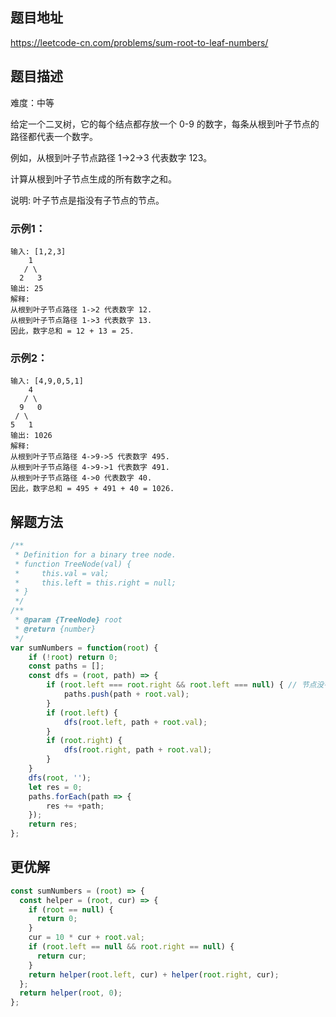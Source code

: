## 题目地址

https://leetcode-cn.com/problems/sum-root-to-leaf-numbers/

## 题目描述

难度：中等

给定一个二叉树，它的每个结点都存放一个 0-9 的数字，每条从根到叶子节点的路径都代表一个数字。

例如，从根到叶子节点路径 1->2->3 代表数字 123。

计算从根到叶子节点生成的所有数字之和。

说明: 叶子节点是指没有子节点的节点。

### 示例1：

```
输入: [1,2,3]
    1
   / \
  2   3
输出: 25
解释:
从根到叶子节点路径 1->2 代表数字 12.
从根到叶子节点路径 1->3 代表数字 13.
因此，数字总和 = 12 + 13 = 25.
```

### 示例2：

```
输入: [4,9,0,5,1]
    4
   / \
  9   0
 / \
5   1
输出: 1026
解释:
从根到叶子节点路径 4->9->5 代表数字 495.
从根到叶子节点路径 4->9->1 代表数字 491.
从根到叶子节点路径 4->0 代表数字 40.
因此，数字总和 = 495 + 491 + 40 = 1026.
```

## 解题方法


```js
/**
 * Definition for a binary tree node.
 * function TreeNode(val) {
 *     this.val = val;
 *     this.left = this.right = null;
 * }
 */
/**
 * @param {TreeNode} root
 * @return {number}
 */
var sumNumbers = function(root) {
    if (!root) return 0;
    const paths = [];
    const dfs = (root, path) => {
        if (root.left === root.right && root.left === null) { // 节点没有子节点了，收集结果
            paths.push(path + root.val);
        }
        if (root.left) {
            dfs(root.left, path + root.val);
        } 
        if (root.right) {
            dfs(root.right, path + root.val);
        }
    }
    dfs(root, '');
    let res = 0;
    paths.forEach(path => {
        res += +path;
    });
    return res;
};
```

## 更优解

```js
const sumNumbers = (root) => {
  const helper = (root, cur) => {
    if (root == null) {
      return 0;
    }
    cur = 10 * cur + root.val;
    if (root.left == null && root.right == null) {
      return cur;
    }
    return helper(root.left, cur) + helper(root.right, cur);
  };
  return helper(root, 0);
};
```